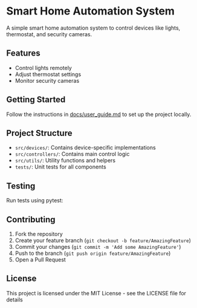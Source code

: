 # Smart Home Automation System

A simple smart home automation system to control devices like lights, thermostat, and security cameras.

## Features
- Control lights remotely
- Adjust thermostat settings
- Monitor security cameras

## Getting Started
Follow the instructions in [docs/user_guide.md](docs/user_guide.md) to set up the project locally.

## Project Structure
- `src/devices/`: Contains device-specific implementations
- `src/controllers/`: Contains main control logic
- `src/utils/`: Utility functions and helpers
- `tests/`: Unit tests for all components

## Testing
Run tests using pytest:

## Contributing
1. Fork the repository
2. Create your feature branch (`git checkout -b feature/AmazingFeature`)
3. Commit your changes (`git commit -m 'Add some AmazingFeature'`)
4. Push to the branch (`git push origin feature/AmazingFeature`)
5. Open a Pull Request

## License
This project is licensed under the MIT License - see the LICENSE file for details

